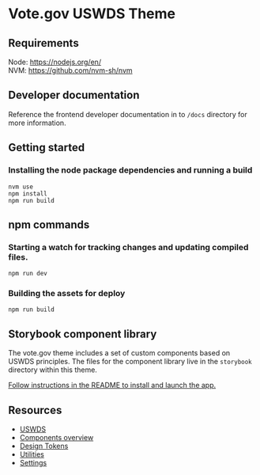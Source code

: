 # Vote.gov USWDS Theme

## Requirements

Node: https://nodejs.org/en/  
NVM: https://github.com/nvm-sh/nvm

## Developer documentation

Reference the frontend developer documentation in to `/docs` directory for more information.

## Getting started

### Installing the node package dependencies and running a build
```
nvm use
npm install
npm run build
```

## npm commands

### Starting a watch for tracking changes and updating compiled files.

```
npm run dev
```

### Building the assets for deploy
```
npm run build
```

## Storybook component library
The vote.gov theme includes a set of custom components based on USWDS principles. The files for the component library live in the `storybook` directory within this theme.

[Follow instructions in the README to install and launch the app.](storybook/README.md)

## Resources

- [USWDS](https://designsystem.digital.gov/)
- [Components overview](https://designsystem.digital.gov/components/overview/)
- [Design Tokens](https://designsystem.digital.gov/design-tokens/)
- [Utilities](https://designsystem.digital.gov/utilities/)
- [Settings](https://designsystem.digital.gov/documentation/settings/)
